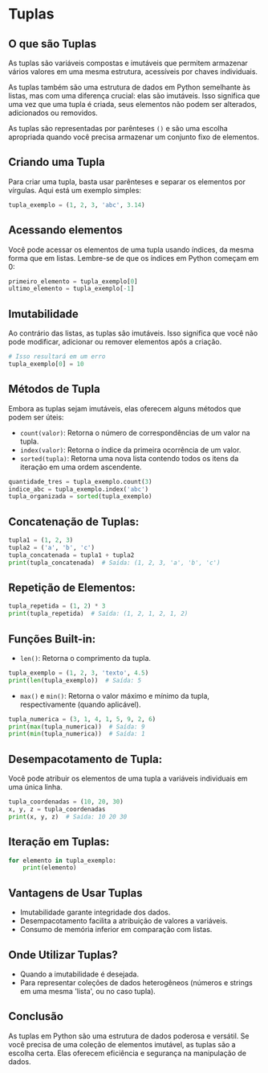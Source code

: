 # Tuplas

## O que são Tuplas

As tuplas são variáveis compostas e imutáveis que permitem armazenar vários valores em uma mesma estrutura, acessíveis por chaves individuais.

As tuplas também são uma estrutura de dados em Python semelhante às listas, mas com uma diferença crucial: elas são imutáveis. Isso significa que uma vez que uma tupla é criada, seus elementos não podem ser alterados, adicionados ou removidos.

As tuplas são representadas por parênteses `()` e são uma escolha apropriada quando você precisa armazenar um conjunto fixo de elementos.

## Criando uma Tupla

Para criar uma tupla, basta usar parênteses e separar os elementos por vírgulas. Aqui está um exemplo simples:

```py
tupla_exemplo = (1, 2, 3, 'abc', 3.14)
```

## Acessando elementos

Você pode acessar os elementos de uma tupla usando índices, da mesma forma que em listas. Lembre-se de que os índices em Python começam em 0:

```py
primeiro_elemento = tupla_exemplo[0]
ultimo_elemento = tupla_exemplo[-1]
```

## Imutabilidade

Ao contrário das listas, as tuplas são imutáveis. Isso significa que você não pode modificar, adicionar ou remover elementos após a criação.

```py
# Isso resultará em um erro
tupla_exemplo[0] = 10
```

## Métodos de Tupla

Embora as tuplas sejam imutáveis, elas oferecem alguns métodos que podem ser úteis:

* `count(valor)`: Retorna o número de correspondências de um valor na tupla.
* `index(valor)`: Retorna o índice da primeira ocorrência de um valor.
* `sorted(tupla)`: Retorna uma nova lista contendo todos os itens da iteração em uma ordem ascendente.

```py
quantidade_tres = tupla_exemplo.count(3)
indice_abc = tupla_exemplo.index('abc')
tupla_organizada = sorted(tupla_exemplo)
```

## Concatenação de Tuplas:

```py
tupla1 = (1, 2, 3)
tupla2 = ('a', 'b', 'c')
tupla_concatenada = tupla1 + tupla2
print(tupla_concatenada)  # Saída: (1, 2, 3, 'a', 'b', 'c')
```

## Repetição de Elementos:

```py
tupla_repetida = (1, 2) * 3
print(tupla_repetida)  # Saída: (1, 2, 1, 2, 1, 2)
```

## Funções Built-in:

* `len()`: Retorna o comprimento da tupla.

```py
tupla_exemplo = (1, 2, 3, 'texto', 4.5)
print(len(tupla_exemplo))  # Saída: 5
```

* `max()` e `min()`: Retorna o valor máximo e mínimo da tupla, respectivamente (quando aplicável).

```py
tupla_numerica = (3, 1, 4, 1, 5, 9, 2, 6)
print(max(tupla_numerica))  # Saída: 9
print(min(tupla_numerica))  # Saída: 1
```

## Desempacotamento de Tupla:

Você pode atribuir os elementos de uma tupla a variáveis individuais em uma única linha.

```py
tupla_coordenadas = (10, 20, 30)
x, y, z = tupla_coordenadas
print(x, y, z)  # Saída: 10 20 30
```

## Iteração em Tuplas:

```py
for elemento in tupla_exemplo:
    print(elemento)
```

## Vantagens de Usar Tuplas

* Imutabilidade garante integridade dos dados.
* Desempacotamento facilita a atribuição de valores a variáveis.
* Consumo de memória inferior em comparação com listas.

## Onde Utilizar Tuplas?

* Quando a imutabilidade é desejada.
* Para representar coleções de dados heterogêneos (números e strings em uma mesma 'lista', ou no caso tupla).

## Conclusão

As tuplas em Python são uma estrutura de dados poderosa e versátil. Se você precisa de uma coleção de elementos imutável, as tuplas são a escolha certa. Elas oferecem eficiência e segurança na manipulação de dados.
